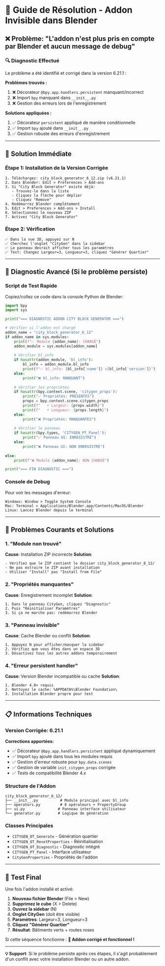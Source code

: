 # 🚨 Guide de Résolution - Addon Invisible dans Blender

## ❌ Problème: "L'addon n'est plus pris en compte par Blender et aucun message de debug"

### 🔍 **Diagnostic Effectué**
Le problème a été identifié et corrigé dans la version 6.21.1 :

**Problèmes trouvés :**
1. ❌ Décorateur `@bpy.app.handlers.persistent` manquant/incorrect
2. ❌ Import `bpy` manquant dans `__init__.py`
3. ❌ Gestion des erreurs lors de l'enregistrement

**Solutions appliquées :**
1. ✅ Décorateur `persistent` appliqué de manière conditionnelle
2. ✅ Import `bpy` ajouté dans `__init__.py`
3. ✅ Gestion robuste des erreurs d'enregistrement

---

## 🎯 **Solution Immédiate** 

### Étape 1: Installation de la Version Corrigée
```
1. Téléchargez: city_block_generator_6_12.zip (v6.21.1)
2. Dans Blender: Edit > Preferences > Add-ons
3. Si "City Block Generator" existe déjà:
   - Trouvez-le dans la liste
   - Cliquez la flèche pour déplier
   - Cliquez "Remove"
4. Redémarrez Blender complètement
5. Edit > Preferences > Add-ons > Install
6. Sélectionnez le nouveau ZIP
7. Activez "City Block Generator"
```

### Étape 2: Vérification
```
✅ Dans la vue 3D, appuyez sur N
✅ Cherchez l'onglet "CityGen" dans la sidebar
✅ Le panneau devrait afficher tous les paramètres
✅ Test: Changez Largeur=3, Longueur=3, cliquez "Générer Quartier"
```

---

## 🧪 **Diagnostic Avancé** (Si le problème persiste)

### Script de Test Rapide
Copiez/collez ce code dans la console Python de Blender:

```python
import bpy
import sys

print("=== DIAGNOSTIC ADDON CITY BLOCK GENERATOR ===")

# Vérifier si l'addon est chargé
addon_name = "city_block_generator_6_12"
if addon_name in sys.modules:
    print(f"✅ Module {addon_name}: CHARGÉ")
    addon_module = sys.modules[addon_name]
    
    # Vérifier bl_info
    if hasattr(addon_module, 'bl_info'):
        bl_info = addon_module.bl_info
        print(f"✅ bl_info: {bl_info['name']} v{bl_info['version']}")
    else:
        print("❌ bl_info: MANQUANT")
    
    # Vérifier les propriétés
    if hasattr(bpy.context.scene, 'citygen_props'):
        print("✅ Propriétés: PRÉSENTES")
        props = bpy.context.scene.citygen_props
        print(f"   • Largeur: {props.width}")
        print(f"   • Longueur: {props.length}")
    else:
        print("❌ Propriétés: MANQUANTES")
    
    # Vérifier le panneau
    if hasattr(bpy.types, 'CITYGEN_PT_Panel'):
        print("✅ Panneau UI: ENREGISTRÉ")
    else:
        print("❌ Panneau UI: NON ENREGISTRÉ")
        
else:
    print(f"❌ Module {addon_name}: NON CHARGÉ")

print("=== FIN DIAGNOSTIC ===")
```

### Console de Debug
Pour voir les messages d'erreur:
```
Windows: Window > Toggle System Console
Mac: Terminal > Applications/Blender.app/Contents/MacOS/Blender
Linux: Lancez Blender depuis le terminal
```

---

## 🔧 **Problèmes Courants et Solutions**

### 1. "Module non trouvé"
**Cause**: Installation ZIP incorrecte
**Solution**: 
```
- Vérifiez que le ZIP contient le dossier city_block_generator_6_12/
- Ne pas extraire le ZIP avant installation
- Utiliser "Install" pas "Install from File"
```

### 2. "Propriétés manquantes"
**Cause**: Enregistrement incomplet
**Solution**:
```
1. Dans le panneau CityGen, cliquez "Diagnostic"
2. Puis "Réinitialiser Paramètres"
3. Si ça ne marche pas: redémarrez Blender
```

### 3. "Panneau invisible"
**Cause**: Cache Blender ou conflit
**Solution**:
```
1. Appuyez N pour afficher/masquer la sidebar
2. Vérifiez que vous êtes dans un espace 3D
3. Désactivez tous les autres addons temporairement
```

### 4. "Erreur persistent handler"
**Cause**: Version Blender incompatible ou cache
**Solution**:
```
1. Blender 4.0+ requis
2. Nettoyez le cache: %APPDATA%\Blender Foundation\
3. Installation Blender propre pour test
```

---

## 📋 **Informations Techniques**

### Version Corrigée: 6.21.1
**Corrections apportées:**
- ✅ Décorateur `@bpy.app.handlers.persistent` appliqué dynamiquement
- ✅ Import `bpy` ajouté dans tous les modules requis
- ✅ Gestion d'erreur robuste pour `bpy.data.scenes`
- ✅ Gestion de variable `init_citygen_props` corrigée
- ✅ Tests de compatibilité Blender 4.x

### Structure de l'Addon
```
city_block_generator_6_12/
├── __init__.py          # Module principal avec bl_info
├── operators.py         # 8 opérateurs + PropertyGroup
├── ui.py               # Panneau interface utilisateur
└── generator.py        # Logique de génération
```

### Classes Principales
- `CITYGEN_OT_Generate` - Génération quartier
- `CITYGEN_OT_ResetProperties` - Réinitialisation
- `CITYGEN_OT_Diagnostic` - Diagnostic intégré
- `CITYGEN_PT_Panel` - Interface utilisateur
- `CityGenProperties` - Propriétés de l'addon

---

## 🎉 **Test Final**

Une fois l'addon installé et activé:

1. **Nouveau fichier Blender** (File > New)
2. **Supprimez le cube** (X > Delete)
3. **Ouvrez la sidebar** (N)
4. **Onglet CityGen** (doit être visible)
5. **Paramètres**: Largeur=3, Longueur=3
6. **Cliquez "Générer Quartier"**
7. **Résultat**: Bâtiments verts + routes roses

Si cette séquence fonctionne : **🎯 Addon corrigé et fonctionnel !**

---

**💡 Support**: Si le problème persiste après ces étapes, il s'agit probablement d'un conflit avec votre installation Blender ou un autre addon.
